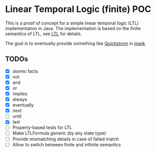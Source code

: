 # Linear Temporal Logic (finite) POC

This is a proof of concept for a simple linear temporal logic (LTL) implementation in Java. 
The implementation is based on the finite semantics of LTL, 
see [LTL](./src/main/java/ltlf/LTL.java) for details.

The goal is to eventually provide something like [Quickstrom](https://quickstrom.io/) in [jqwik](https://jqwik.net/)

## TODOs

- [x] atomic facts
- [x] not
- [x] and
- [x] or
- [x] implies
- [x] always
- [x] eventually
- [x] next
- [ ] until
- [x] last
- [ ] Property-based tests for LTL
- [ ] Make LTLFormula generic (by any state type)
- [ ] Provide mismatching details in case of failed match
- [ ] Allow to switch between finite and infinite semantics